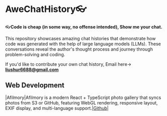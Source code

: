# AweChatHistory👓

👓**Code is cheap (in some way, no offense intended), Show me your chat.**

This repository showcases amazing chat histories that demonstrate how code was generated with the help of large language models (LLMs). These conversations reveal the author's thought process and journey through problem-solving and coding.

If you'd like to contribute your own chat history, Email here-> **liushur6688@gmail.com**


## Web Development
|Afilmory|Afilmory is a modern React + TypeScript photo gallery that syncs photos from S3 or GitHub, featuring WebGL rendering, responsive layout, EXIF display, and multi-language support.|[Github](https://github.com/Afilmory/Afilmory)| 
